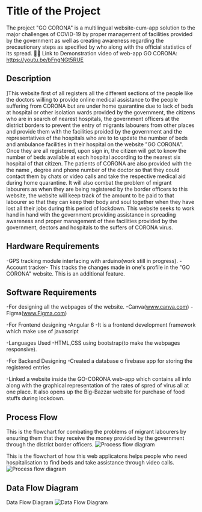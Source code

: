 # Title of the Project

The project "GO CORONA" is a multilingual website-cum-app solution to the major challenges of COVID-19 by proper management of facilities provided by the government as well as creating awareness regarding the precautionary steps as specified by who along with the official statistics of its spread.
🛑🛑 Link to Demonstration video of web-app GO CORONA: https://youtu.be/bFngNGt5RUE 

## Description

]This website first of all registers all the different sections of the people like the doctors willing to provide online medical assistance to the people suffering from CORONA but are under home quarantine due to lack of beds at hospital or other isolation wards provided by the government, the citizens who are in search of nearest hospitals, the government officers at the district borders to prevent the entry of migrants labourers from other places and provide them with the facilities proided by the government and the representatives of the hospitals who are to to update the number of beds and ambulance facilities in their hospital on the website "GO CORONA". Once they are all registered, upon sign in, the citizen will get to know the number of beds available at each hospital according to the nearest six hospital of that citizen. The patients of CORONA are also provided with the the name , degree and phone number of the doctor so that they could contact them by chats or video calls and take the respective medical aid during home quarantine. It will also combat the problem of migrant labourers as when they are being registered by the border officers to this website, the website will keep track of the amount to be paid to that labourer so that they can keep their body and soul together when they have lost all their jobs during this period of lockdown. This website seeks to work hand in hand with the government providing assistance in spreading awareness and proper management of thee facilities provided by the government, dectors and hospitals to the suffers of CORONA virus.   

## Hardware Requirements

-GPS tracking module interfacing with arduino(work still in progress).
-Account tracker- This tracks the changes made in one's profile in the "GO CORONA" website. This is an additional feature.

## Software Requirements

-For designing all the webpages of the website.
-Canva(www.canva.com)
-Figma(www.Figma.com)


-For Frontend designing
-Angular 6
-It is a frontend development framework which make use of javascript

-Languages Used
-HTML,CSS using bootstrap(to make the webpages responsive).


-For Backend Designing
-Created a database o firebase app for storing the registered entries

-Linked a website inside the GO-CORONA web-app which contains all info along with the graphical representation of the rates of spred of virus all at one place. It also opens up the Big-Bazzar website for purchase of food stuffs during lockdown.

## Process Flow
 
 This is the flowchart for combating the problems of migrant labourers by ensuring them that they receive the money provided by the government through the district border officers.
![Process flow diagram](https://github.com/supu2701/e-Yantra-Hackathon-COVID19-webapp/blob/master/processflow1.png)

This is the flowchart of how this web applicatons helps people who need hospitalisation to find beds and take assistance through video calls.
![Process flow diagram](https://github.com/supu2701/e-Yantra-Hackathon-COVID19-webapp/blob/master/processflow2.png)

## Data Flow Diagram

Data Flow Diagram
![Data Flow Diagram](https://github.com/supu2701/e-Yantra-Hackathon-COVID19-webapp/blob/master/dataflow.jpg)


